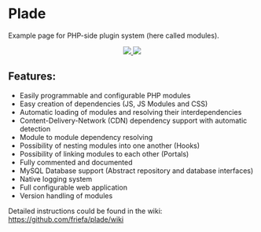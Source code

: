 # Plade

Example page for PHP-side plugin system (here called modules).

<div align="center">
<a href="https://github.com/friefa/Plade/releases">
    <img src="https://img.shields.io/badge/Latest%20Release-0.0.3-orange">
</a>
<a href="https://github.com/friefa/Plade/blob/develop/LICENSE.md">
    <img src="https://img.shields.io/badge/License-MIT-green">
</a>
</div>

## Features:

- Easily programmable and configurable PHP modules
- Easy creation of dependencies (JS, JS Modules and CSS)
- Automatic loading of modules and resolving their interdependencies
- Content-Delivery-Network (CDN) dependency support with automatic detection
- Module to module dependency resolving
- Possibility of nesting modules into one another (Hooks)
- Possibility of linking modules to each other (Portals)
- Fully commented and documented
- MySQL Database support (Abstract repository and database interfaces)
- Native logging system
- Full configurable web application
- Version handling of modules

Detailed instructions could be found in the wiki:
https://github.com/friefa/plade/wiki
